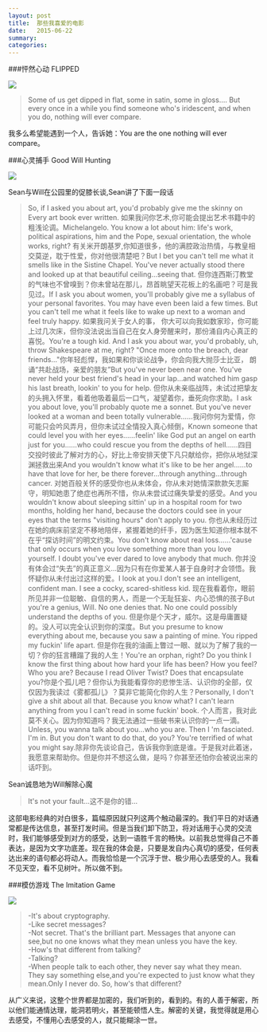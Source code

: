 ```yaml
---
layout: post
title:  那些我喜爱的电影
date:   2015-06-22
summary:
categories:
---
```


###怦然心动 FLIPPED  

![](https://github.com/HarmonyHu/harmonyhu.github.io/raw/master/_posts/images/flipped.JPG)  

>Some of us get dipped in flat, some in satin, some in gloss.... But every once in a while you find someone who's iridescent, and when you do, nothing will ever compare.

我多么希望能遇到一个人，告诉她：You are the one nothing will ever compare。

###心灵捕手 Good Will Hunting  

![](https://github.com/HarmonyHu/harmonyhu.github.io/raw/master/_posts/images/goodwillhunting.JPG)  

Sean与Will在公园里的促膝长谈,Sean讲了下面一段话 
>So, if I asked you about art, you'd probably give me the skinny on Every art book ever written. 如果我问你艺术,你可能会提出艺术书籍中的粗浅论调。Michelangelo. You know a lot about him: life's work, political aspirations, him and the Pope, sexual orientation, the whole works, right? 有关米开朗基罗,你知道很多，他的满腔政治热情，与教皇相交莫逆，耽于性爱，你对他很清楚吧？But I bet you can't tell me what it smells like in the Sistine Chapel. You've never actually stood there and looked up at that beautiful ceiling…seeing that. 但你连西斯汀教堂的气味也不曾嗅到？你未曾站在那儿，昂首眺望天花板上的名画吧？可是我见过。If I ask you about women, you'll probably give me a syllabus of your personal favorites. You may have even been laid a few times. But you can't tell me what it feels like to wake up next to a woman and feel truly happy. 如果我问关于女人的事， 你大可以向我如数家珍，你可能上过几次床，但你没法说出当自己在女人身旁醒来时，那份涌自内心真正的喜悦。You're a tough kid. And I ask you about war, you'd probably, uh, throw Shakespeare at me, right? "Once more onto the breach, dear friends…"你年轻彪悍，我如果和你谈论战争，你会向我大抛莎士比亚， 朗诵“共赴战场，亲爱的朋友”But you've never been near one. You've never held your best friend's head in your lap…and watched him gasp his last breath, lookin' to you for help. 但你从未亲临战阵，未试过把挚友的头拥入怀里，看着他吸着最后一口气，凝望着你，垂死向你求助。I ask you about love, you'll probably quote me a sonnet. But you've never looked at a woman and been totally vulnerable……我问你何为爱情，你可能只会吟风弄月，但你未试过全情投入真心倾倒，Known someone that could level you with her eyes……feelin' like God put an angel on earth just for you……who could rescue you from the depths of hell……四目交投时彼此了解对方的心，好比上帝安排天使下凡只献给你，把你从地狱深渊拯救出来And you wouldn't know what it's like to be her angel……to have that love for her, be there forever…through anything…through cancer. 
对她百般关怀的感受你也从未体会，你从未对她情深款款矢志厮守，明知她患了绝症也再所不惜，你从未尝试过痛失挚爱的感受。And you wouldn't know about sleeping sittin' up in a hospital room for two months, holding her hand, because the doctors could see in your eyes that the terms "visiting hours" don't apply to you. 你也从未经历过在她的病床前坚定不移地陪伴，紧握着她的纤手，因为医生知道你根本就不在乎“探访时间”的明文约束。You don't know about real loss……'cause that only occurs when you love something more than you love yourself. I doubt you've ever dared to love anybody that much. 你并没有体会过“失去”的真正意义...因为只有在你爱某人甚于自身时才会领悟。我怀疑你从未付出过这样的爱。I look at you.I don't see an intelligent, confident man. I see a cocky, scared-shitless kid. 现在我看着你，眼前所见并非一位聪敏、自信的男人，而是一个无耻狂妄、内心恐惧的孩子But you're a genius, Will. No one denies that. No one could possibly understand the depths of you. 但是你是个天才，威尔。这是毋庸置疑的。没人可以完全认识到你的深度。But you presume to know everything about me, because you saw a painting of mine. You ripped my fuckin' life apart. 但是你在我的油画上瞥过一眼、就以为了解了我的一切？你的狂言糟蹋了我的人生！You're an orphan, right? Do you think I know the first thing about how hard your life has been? How you feel? Who you are? Because I read Oliver Twist? Does that encapsulate you?你是个孤儿吧？但你认为我能看穿你的悲惨生活、认识你的全部，仅仅因为我读过《雾都孤儿》？莫非它能简化你的人生？Personally, I don't give a shit about all that. Because you know what? I can't learn anything from you I can't read in some fuckin' book. 个人而言，我对此莫不关心。因为你知道吗？我无法通过一些破书来认识你的一点一滴。Unless, you wanna talk about you…who you are. Then I 'm fasciated. I'm in. But you don't want to do that, do you? You're terrified of what you might say.除非你先谈论自己，告诉我你到底是谁。于是我对此着迷，我愿意来帮助你。但是你并不想这么做，是吗？你甚至还怕你会被说出来的话吓到。

Sean诚恳地为Will解除心魔
>It's not your fault...这不是你的错...

这部电影经典的对白很多，篇幅原因就只列这两个触动最深的。我们平日的对话通常都是传达信息，甚至打发时间。但是当我们卸下防卫，将对话用于心灵的交流时，我们能够感受到对方的感受，达到一语胜千言的畅快。以前我总觉得自己不善表达，是因为文字功底差。现在我的体会是，只要是发自内心真切的感受，任何表达出来的语句都必将动人。而我恰恰是一个沉浮于世、极少用心去感受的人。我看不见天空，看不见树叶。所以做不到。  

###模仿游戏 The Imitation Game  

![](https://github.com/HarmonyHu/harmonyhu.github.io/raw/master/_posts/images/theimitationgame.JPG)  

>-It's about cryptography.   
>-Like secret messages?  
>-Not secret. That's the brilliant part. Messages that anyone can see,but no one knows what they mean unless you have the key.  
>-How's that different from talking?  
>-Talking?  
>-When people talk to each other, they never say what they mean. They say something else,and you're expected to just know what they mean.Only I never do. So, how's that different?  

从广义来说，这整个世界都是加密的，我们听到的，看到的。有的人善于解密，所以他们能通情达理，能洞若明火，甚至能顿悟人生。解密的关键，我觉得就是用心去感受，不懂用心去感受的人，就只能糊涂一世。
